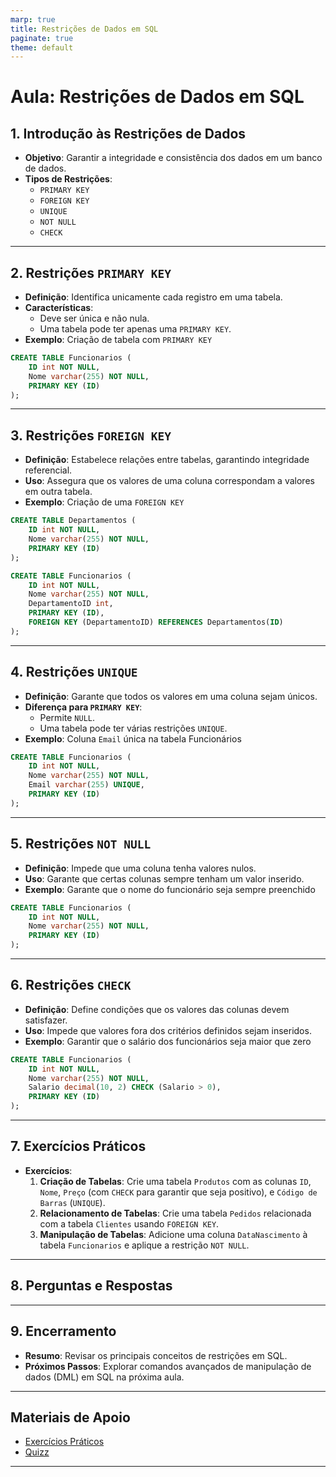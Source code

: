 ```yaml
---
marp: true
title: Restrições de Dados em SQL
paginate: true
theme: default
---
```


# Aula: Restrições de Dados em SQL

## 1. Introdução às Restrições de Dados
  - **Objetivo**: Garantir a integridade e consistência dos dados em um banco de dados.
  - **Tipos de Restrições**: 
    - `PRIMARY KEY`
    - `FOREIGN KEY`
    - `UNIQUE`
    - `NOT NULL`
    - `CHECK`

---

## 2. Restrições `PRIMARY KEY`
  - **Definição**: Identifica unicamente cada registro em uma tabela.
  - **Características**:
    - Deve ser única e não nula.
    - Uma tabela pode ter apenas uma `PRIMARY KEY`.
- **Exemplo**: Criação de tabela com `PRIMARY KEY`
  
```sql
CREATE TABLE Funcionarios (
    ID int NOT NULL,
    Nome varchar(255) NOT NULL,
    PRIMARY KEY (ID)
);
```

---

## 3. Restrições `FOREIGN KEY`
  - **Definição**: Estabelece relações entre tabelas, garantindo integridade referencial.
  - **Uso**: Assegura que os valores de uma coluna correspondam a valores em outra tabela.
- **Exemplo**: Criação de uma `FOREIGN KEY`
  
```sql
CREATE TABLE Departamentos (
    ID int NOT NULL,
    Nome varchar(255) NOT NULL,
    PRIMARY KEY (ID)
);

CREATE TABLE Funcionarios (
    ID int NOT NULL,
    Nome varchar(255) NOT NULL,
    DepartamentoID int,
    PRIMARY KEY (ID),
    FOREIGN KEY (DepartamentoID) REFERENCES Departamentos(ID)
);
```

---

## 4. Restrições `UNIQUE`
  - **Definição**: Garante que todos os valores em uma coluna sejam únicos.
  - **Diferença para `PRIMARY KEY`**:
    - Permite `NULL`.
    - Uma tabela pode ter várias restrições `UNIQUE`.
- **Exemplo**: Coluna `Email` única na tabela Funcionários
  
```sql
CREATE TABLE Funcionarios (
    ID int NOT NULL,
    Nome varchar(255) NOT NULL,
    Email varchar(255) UNIQUE,
    PRIMARY KEY (ID)
);
```

---

## 5. Restrições `NOT NULL`
  - **Definição**: Impede que uma coluna tenha valores nulos.
  - **Uso**: Garante que certas colunas sempre tenham um valor inserido.
- **Exemplo**: Garante que o nome do funcionário seja sempre preenchido
  
```sql
CREATE TABLE Funcionarios (
    ID int NOT NULL,
    Nome varchar(255) NOT NULL,
    PRIMARY KEY (ID)
);
```

---

## 6. Restrições `CHECK`
  - **Definição**: Define condições que os valores das colunas devem satisfazer.
  - **Uso**: Impede que valores fora dos critérios definidos sejam inseridos.
- **Exemplo**: Garantir que o salário dos funcionários seja maior que zero
  
```sql
CREATE TABLE Funcionarios (
    ID int NOT NULL,
    Nome varchar(255) NOT NULL,
    Salario decimal(10, 2) CHECK (Salario > 0),
    PRIMARY KEY (ID)
);
```

---

## 7. Exercícios Práticos
  - **Exercícios**:
    1. **Criação de Tabelas**: Crie uma tabela `Produtos` com as colunas `ID`, `Nome`, `Preço` (com `CHECK` para garantir que seja positivo), e `Código de Barras` (`UNIQUE`).
    2. **Relacionamento de Tabelas**: Crie uma tabela `Pedidos` relacionada com a tabela `Clientes` usando `FOREIGN KEY`.
    3. **Manipulação de Tabelas**: Adicione uma coluna `DataNascimento` à tabela `Funcionarios` e aplique a restrição `NOT NULL`.

---

## 8. Perguntas e Respostas

---

## 9. Encerramento
  - **Resumo**: Revisar os principais conceitos de restrições em SQL.
  - **Próximos Passos**: Explorar comandos avançados de manipulação de dados (DML) em SQL na próxima aula.



---

## Materiais de Apoio
- [Exercícios Práticos](../exercicios/README.md)
- [Quizz](https://quizizz.com/admin/quiz/66c502251dba3184b1d0b3d7?source=quiz_share)

---
